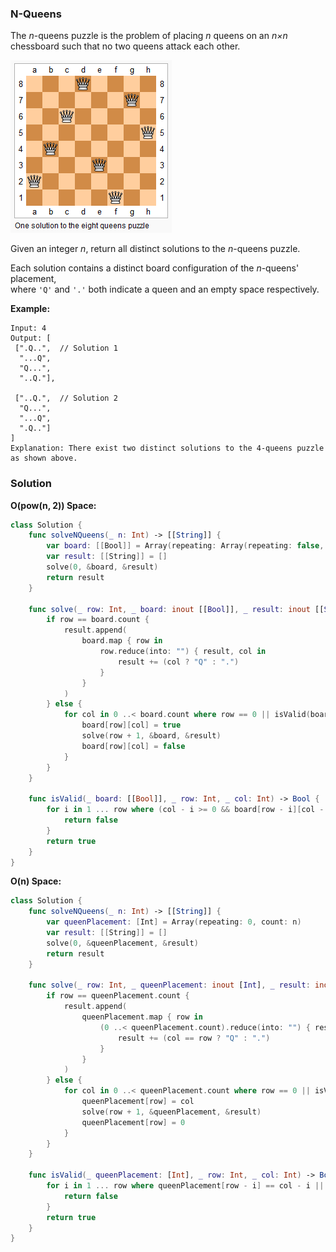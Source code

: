 
### N-Queens

The *n*-queens puzzle is the problem of placing *n* queens on an *n×n* chessboard such that no two queens attack each other.

![One solution to the 8 queens puzzle](../images/question_51.png)

Given an integer *n*, return all distinct solutions to the *n*-queens puzzle.

Each solution contains a distinct board configuration of the *n*-queens' placement,</br> 
where `'Q'` and `'.'` both indicate a queen and an empty space respectively.

__Example:__
```
Input: 4
Output: [
 [".Q..",  // Solution 1
  "...Q",
  "Q...",
  "..Q."],

 ["..Q.",  // Solution 2
  "Q...",
  "...Q",
  ".Q.."]
]
Explanation: There exist two distinct solutions to the 4-queens puzzle as shown above.
```

### Solution
__O(pow(n, 2)) Space:__
```Swift
class Solution {
    func solveNQueens(_ n: Int) -> [[String]] {
        var board: [[Bool]] = Array(repeating: Array(repeating: false, count: n), count: n)
        var result: [[String]] = []
        solve(0, &board, &result)
        return result
    }

    func solve(_ row: Int, _ board: inout [[Bool]], _ result: inout [[String]]) {
        if row == board.count {
            result.append(
                board.map { row in
                    row.reduce(into: "") { result, col in
                        result += (col ? "Q" : ".")
                    }
                }
            )
        } else {
            for col in 0 ..< board.count where row == 0 || isValid(board, row, col) {
                board[row][col] = true
                solve(row + 1, &board, &result)
                board[row][col] = false
            }
        }
    }

    func isValid(_ board: [[Bool]], _ row: Int, _ col: Int) -> Bool {
        for i in 1 ... row where (col - i >= 0 && board[row - i][col - i]) || (col + i < board.count && board[row - i][col + i]) || board[row - i][col] {
            return false
        }
        return true
    }
}
```
__O(n) Space:__
```Swift
class Solution {
    func solveNQueens(_ n: Int) -> [[String]] {
        var queenPlacement: [Int] = Array(repeating: 0, count: n)
        var result: [[String]] = []
        solve(0, &queenPlacement, &result)
        return result
    }

    func solve(_ row: Int, _ queenPlacement: inout [Int], _ result: inout [[String]]) {
        if row == queenPlacement.count {
            result.append(
                queenPlacement.map { row in
                    (0 ..< queenPlacement.count).reduce(into: "") { result, col in
                        result += (col == row ? "Q" : ".")
                    }
                }
            )
        } else {
            for col in 0 ..< queenPlacement.count where row == 0 || isValid(queenPlacement, row, col) {
                queenPlacement[row] = col
                solve(row + 1, &queenPlacement, &result)
                queenPlacement[row] = 0
            }
        }
    }

    func isValid(_ queenPlacement: [Int], _ row: Int, _ col: Int) -> Bool {
        for i in 1 ... row where queenPlacement[row - i] == col - i || queenPlacement[row - i] == col + i || queenPlacement[row - i] == col {
            return false
        }
        return true
    }
}
```